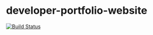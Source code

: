 # developer-portfolio-website

[![Build Status](https://api.travis-ci.org/jameslawler/developer-portfolio-website.png?branch=master)](https://travis-ci.org/jameslawler/developer-portfolio-website)
